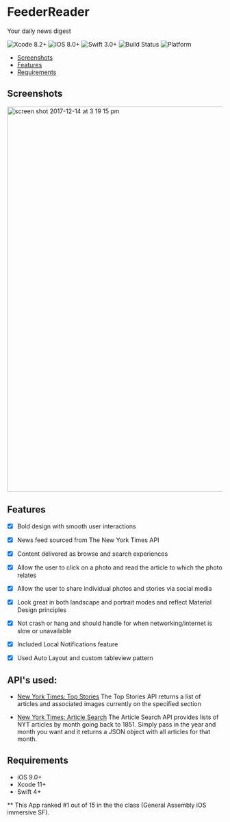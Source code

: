# FeederReader
Your daily news digest

![Xcode 8.2+](https://img.shields.io/badge/Xcode-9.0%2B-blue.svg)
![iOS 8.0+](https://img.shields.io/badge/iOS-11.0%2B-blue.svg)
![Swift 3.0+](https://img.shields.io/badge/Swift-3.0%2B-orange.svg)
![Build Status](https://img.shields.io/badge/Build-Passing%2B-green.svg)
![Platform](https://img.shields.io/badge/Platform-iOS%2B-lightgray.svg)


- [Screenshots](#screenshots)
- [Features](#features)
- [Requirements](#requirements)

## Screenshots

<img width="898" alt="screen shot 2017-12-14 at 3 19 15 pm" src="https://user-images.githubusercontent.com/31255999/34019128-40a9a91a-e0e2-11e7-8cda-7604ec5e9c10.png">

## Features

- [x] Bold design with smooth user interactions
- [x] News feed sourced from The New York Times API
- [x] Content delivered as browse and search experiences
- [x] Allow the user to click on a photo and read the article to which the photo relates
- [x] Allow the user to share individual photos and stories via social media
- [x] Look great in both landscape and portrait modes and reflect Material Design principles
- [x] Not crash or hang and should handle for when networking/internet is slow or unavailable
- [x] Included Local Notifications feature 
- [x] Used Auto Layout and custom tableview pattern


## API's used:

- [New York Times: Top Stories](https://developer.nytimes.com/top_stories_v2.json)
  The Top Stories API returns a list of articles and associated images currently on the specified section
  
- [New York Times: Article Search](https://developer.nytimes.com/article_search_v2.json)
  The Article Search API provides lists of NYT articles by month going back to 1851. Simply pass in the year and month you want and it returns a JSON object with all articles for that month.
  
## Requirements

- iOS 9.0+ 
- Xcode 11+
- Swift 4+


** This App ranked #1 out of 15 in the the class (General Assembly iOS immersive SF). 

